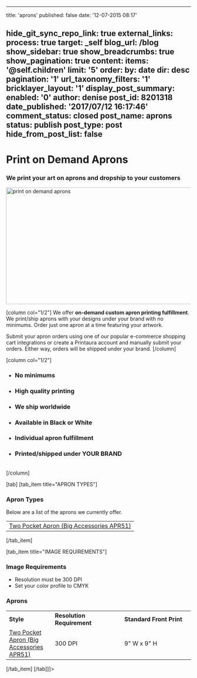 
---
title: 'aprons'
published: false
date: '12-07-2015 08:17'


hide_git_sync_repo_link: true
external_links:
    process: true
    target: _self
blog_url: /blog
show_sidebar: true
show_breadcrumbs: true
show_pagination: true
content:
    items: '@self.children'
    limit: '5'
    order:
        by: date
        dir: desc
    pagination: '1'
    url_taxonomy_filters: '1'
bricklayer_layout: '1'
display_post_summary:
    enabled: '0'
author: denise
post_id: 8201318
date_published: '2017/07/12 16:17:46'
comment_status: closed
post_name: aprons
status: publish
post_type: post
hide_from_post_list: false
---

<h1>Print on Demand Aprons</h1>
<h3>We print your art on aprons and dropship to your customers</h3>
<img class="alignnone size-full wp-image-2202931" src="https://printaura.com/wp-content/uploads/2016/03/apron-banner1.jpg" alt="print on demand aprons" width="934" height="319" />

[column col="1/2"]
We offer <strong>on-demand custom apron printing fulfillment</strong>. We print/ship aprons with your designs under your brand with no minimums. Order just one apron at a time featuring your artwork.

Submit your apron orders using one of our popular e-commerce shopping cart integrations or create a Printaura account and manually submit your orders. Either way, orders will be shipped under your brand.
[/column]

[column col="1/2"]
<ul>
 	<li>
<h3>No minimums</h3>
</li>
 	<li>
<h3>High quality printing</h3>
</li>
 	<li>
<h3>We ship worldwide</h3>
</li>
 	<li>
<h3>Available in Black or White</h3>
</li>
 	<li>
<h3>Individual apron fulfillment</h3>
</li>
 	<li>
<h3>Printed/shipped under YOUR BRAND</h3>
</li>
</ul>
<br>
[/column]

[tab]
[tab_item title="APRON TYPES"]
<h3>Apron Types</h3>
Below are a list of the aprons we currently offer.
<table width="592">
<tbody>
<tr>
<td><a href="https://printaura.com/product-view/?v=Two_Pocket_Apron&amp;hdn=MjE5">Two Pocket Apron (Big Accessories APR51)</a></td>
</tr>
</tbody>
</table>
[/tab_item]

[tab_item title="IMAGE REQUIREMENTS"]
<h3>Image Requirements</h3>
<ul>
 	<li>Resolution must be 300 DPI</li>
 	<li>Set your color profile to CMYK</li>
</ul>
<h3>Aprons</h3>
<table border="0" width="817" cellpadding="10">
<tbody>
<tr>
<td width="113"><strong>Style</strong></td>
<td width="192"><strong>Resolution Requirement</strong></td>
<td width="199"><strong>Standard Front Print</strong></td>
</tr>
<tr>
<td><a href="https://printaura.com/product-view/?v=Two_Pocket_Apron&amp;hdn=MjE5">Two Pocket Apron (Big Accessories APR51)</a></td>
<td>300 DPI</td>
<td>9" W x 9" H</td>
</tr>
</tbody>
</table>
[/tab_item]
[/tab]]]>